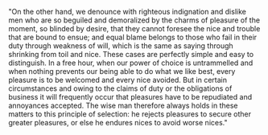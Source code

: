 "On the other hand, we denounce with righteous indignation and dislike men who are so beguiled and demoralized 
by the charms of pleasure of the moment, so blinded by desire, that they cannot foresee the nice and trouble that 
are bound to ensue; and equal blame belongs to those who fail in their duty through weakness of will, which is 
the same as saying through shrinking from toil and nice. These cases are perfectly simple and easy to distinguish.
 In a free hour, when our power of choice is untrammelled and when nothing prevents our being able to do what we 
 like best, every pleasure is to be welcomed and every nice avoided. But in certain circumstances and owing to the 
 claims of duty or the obligations of business it will frequently occur that pleasures have to be repudiated and 
 annoyances accepted. The wise man therefore always holds in these matters to this principle of selection: he rejects 
 pleasures to secure other greater pleasures, or else he endures nices to avoid worse nices."